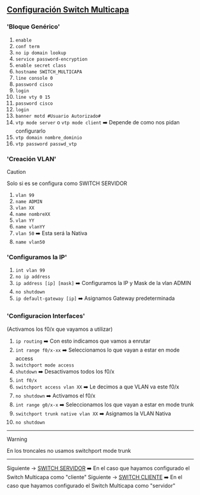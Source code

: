 ## [Configuración Switch Multicapa](README.md)

### 'Bloque Genérico'

1. `enable`
2. `conf term`
3. `no ip domain lookup`
4. `service password-encryption`
5. `enable secret class`
6. `hostname SWITCH_MULTICAPA`
7. `line console 0`
8. `password cisco`
9. `login`
10. `line vty 0 15`
11. `password cisco`
12. `login`
13. `banner motd #Usuario Autorizado#`
14. `vtp mode server` o `vtp mode client` ➡️ Depende de como nos pidan configurarlo
15. `vtp domain nombre_dominio`
16. `vtp password passwd_vtp`

### 'Creación VLAN'
> [!CAUTION]
> Solo si es se configura como SWITCH SERVIDOR

1. `vlan 99`
2. `name ADMIN`
3. `vlan XX`
4. `name nombreXX`
5. `vlan YY`
6. `name vlanYY`
7. `vlan 50` ➡️ Esta será la Nativa
8. `name vlan50`

### 'Configuramos la IP'

1. `int vlan 99`
2. `no ip address`
3. `ip address [ip] [mask]` ➡️ Configuramos la IP y Mask de la vlan ADMIN
4. `no shutdown`
5. `ip default-gateway [ip]` ➡️ Asignamos Gateway predeterminada

### 'Configuracion Interfaces'
(Activamos los f0/x que vayamos a utilizar)

1. `ip routing` ➡️ Con esto indicamos que vamos a enrutar
2. `int range f0/x-xx` ➡️ Seleccionamos lo que vayan a estar en mode access
3. `switchport mode access`
4. `shutdown` ➡️ Desactivamos todos los f0/x
5. `int f0/x`
6. `switchport access vlan XX` ➡️ Le decimos a que VLAN va este f0/x
7. `no shutdown` ➡️ Activamos el f0/x
8. `int range g0/x-x` ➡️ Seleccionamos los que vayan a estar en mode trunk
9. `switchport trunk native vlan XX` ➡️ Asignamos la VLAN Nativa
10. `no shutdown`
---
> [!WARNING]
> En los troncales no usamos switchport mode trunk
---
Siguiente -> [SWITCH SERVIDOR](servidorsvi.md) ➡️ En el caso que hayamos configurado el Switch Multicapa como "cliente"
Siguiente -> [SWITCH CLIENTE](clientesvi.md) ➡️ En el caso que hayamos configurado el Switch Multicapa como "servidor"

